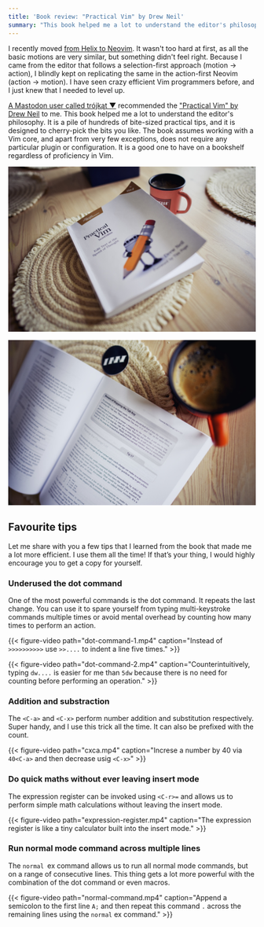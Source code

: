 ```yaml
---
title: 'Book review: "Practical Vim" by Drew Neil'
summary: "This book helped me a lot to understand the editor's philosophy. It is a pile of hundreds of bite-sized practical tips, and it is designed to cherry-pick the bits you like."
---
```


I recently moved [from Helix to Neovim](/from-helix-to-neovim/). It wasn't too hard at first, as all the basic motions are very similar, but something didn't feel right. Because I came from the editor that follows a selection-first approach (motion → action), I blindly kept on replicating the same in the action-first Neovim (action → motion). I have seen crazy efficient Vim programmers before, and I just knew that I needed to level up.

[A Mastodon user called trójkąt ▼](https://101010.pl/@trojkat/113459820607813368) recommended the ["Practical Vim" by Drew Neil](https://pragprog.com/titles/dnvim2/practical-vim-second-edition/) to me. This book helped me a lot to understand the editor's philosophy. It is a pile of hundreds of bite-sized practical tips, and it is designed to cherry-pick the bits you like. The book assumes working with a Vim core, and apart from very few exceptions, does not require any particular plugin or configuration. It is a good one to have on a bookshelf regardless of proficiency in Vim.

!["Practical Vim" by Drew Neil](1.jpg)

!["Practical Vim" by Drew Neil](2.jpg)

## Favourite tips

Let me share with you a few tips that I learned from the book that made me a lot more efficient. I use them all the time! If that’s your thing, I would highly encourage you to get a copy for yourself.

### Underused the dot command

One of the most powerful commands is the dot command. It repeats the last change. You can use it to spare yourself from typing multi-keystroke commands multiple times or avoid mental overhead by counting how many times to perform an action.

{{< figure-video path="dot-command-1.mp4" caption="Instead of `>>>>>>>>>>` use `>>....` to indent a line five times." >}}

{{< figure-video path="dot-command-2.mp4" caption="Counterintuitively, typing `dw....` is easier for me than `5dw` because there is no need for counting before performing an operation." >}}

### Addition and substraction

The `<C-a>` and `<C-x>` perform number addition and substitution respectively. Super handy, and I use this trick all the time. It can also be prefixed with the count.

{{< figure-video path="cxca.mp4" caption="Increse a number by 40 via `40<C-a>` and then decrease usig `<C-x>`" >}}

### Do quick maths without ever leaving insert mode

The expression register can be invoked using `<C-r>=` and allows us to perform simple math calculations without leaving the insert mode.

{{< figure-video path="expression-register.mp4" caption="The expression register is like a tiny calculator built into the insert mode." >}}

### Run normal mode command across multiple lines

The `normal `ex command allows us to run all normal mode commands, but on a range of consecutive lines. This thing gets a lot more powerful with the combination of the dot command or even macros.

{{< figure-video path="normal-command.mp4" caption="Append a semicolon to the first line `A;` and then repeat this command `.` across the remaining lines using the `normal` ex command." >}}
